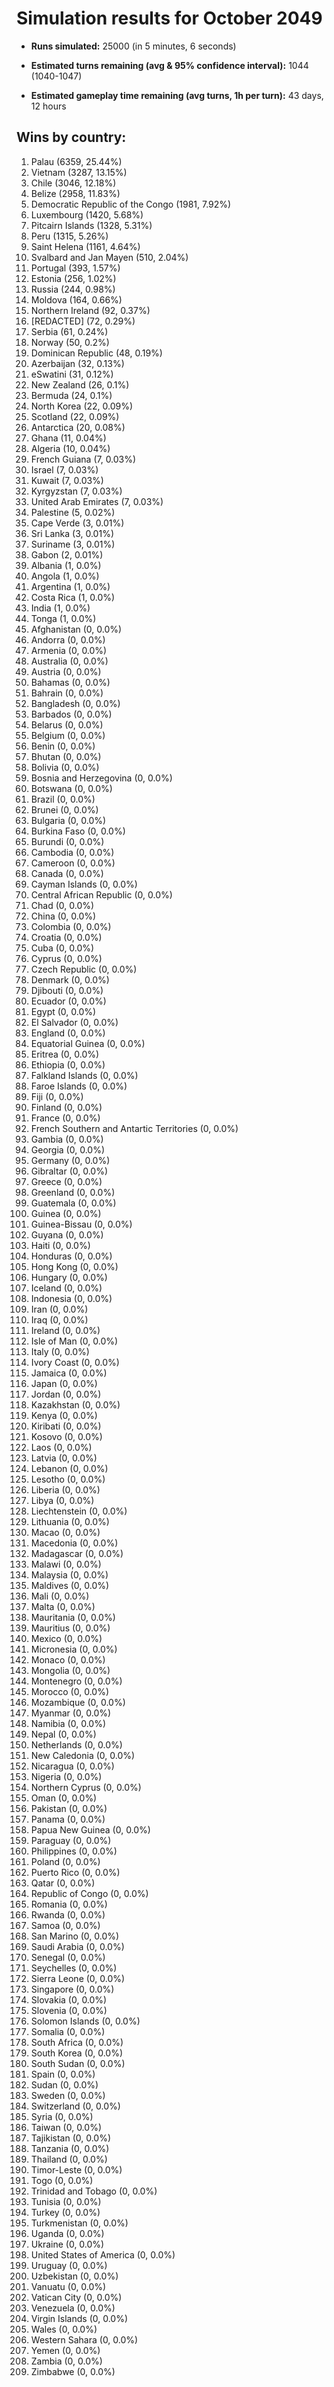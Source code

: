 # Simulation results for October 2049

* **Runs simulated:** 25000 (in 5 minutes, 6 seconds)

* **Estimated turns remaining (avg & 95% confidence interval):** 1044 (1040-1047)

* **Estimated gameplay time remaining (avg turns, 1h per turn):** 43 days, 12 hours

## Wins by country:
1. Palau (6359, 25.44%)
2. Vietnam (3287, 13.15%)
3. Chile (3046, 12.18%)
4. Belize (2958, 11.83%)
5. Democratic Republic of the Congo (1981, 7.92%)
6. Luxembourg (1420, 5.68%)
7. Pitcairn Islands (1328, 5.31%)
8. Peru (1315, 5.26%)
9. Saint Helena (1161, 4.64%)
10. Svalbard and Jan Mayen (510, 2.04%)
11. Portugal (393, 1.57%)
12. Estonia (256, 1.02%)
13. Russia (244, 0.98%)
14. Moldova (164, 0.66%)
15. Northern Ireland (92, 0.37%)
16. [REDACTED] (72, 0.29%)
17. Serbia (61, 0.24%)
18. Norway (50, 0.2%)
19. Dominican Republic (48, 0.19%)
20. Azerbaijan (32, 0.13%)
21. eSwatini (31, 0.12%)
22. New Zealand (26, 0.1%)
23. Bermuda (24, 0.1%)
24. North Korea (22, 0.09%)
25. Scotland (22, 0.09%)
26. Antarctica (20, 0.08%)
27. Ghana (11, 0.04%)
28. Algeria (10, 0.04%)
29. French Guiana (7, 0.03%)
30. Israel (7, 0.03%)
31. Kuwait (7, 0.03%)
32. Kyrgyzstan (7, 0.03%)
33. United Arab Emirates (7, 0.03%)
34. Palestine (5, 0.02%)
35. Cape Verde (3, 0.01%)
36. Sri Lanka (3, 0.01%)
37. Suriname (3, 0.01%)
38. Gabon (2, 0.01%)
39. Albania (1, 0.0%)
40. Angola (1, 0.0%)
41. Argentina (1, 0.0%)
42. Costa Rica (1, 0.0%)
43. India (1, 0.0%)
44. Tonga (1, 0.0%)
45. Afghanistan (0, 0.0%)
46. Andorra (0, 0.0%)
47. Armenia (0, 0.0%)
48. Australia (0, 0.0%)
49. Austria (0, 0.0%)
50. Bahamas (0, 0.0%)
51. Bahrain (0, 0.0%)
52. Bangladesh (0, 0.0%)
53. Barbados (0, 0.0%)
54. Belarus (0, 0.0%)
55. Belgium (0, 0.0%)
56. Benin (0, 0.0%)
57. Bhutan (0, 0.0%)
58. Bolivia (0, 0.0%)
59. Bosnia and Herzegovina (0, 0.0%)
60. Botswana (0, 0.0%)
61. Brazil (0, 0.0%)
62. Brunei (0, 0.0%)
63. Bulgaria (0, 0.0%)
64. Burkina Faso (0, 0.0%)
65. Burundi (0, 0.0%)
66. Cambodia (0, 0.0%)
67. Cameroon (0, 0.0%)
68. Canada (0, 0.0%)
69. Cayman Islands (0, 0.0%)
70. Central African Republic (0, 0.0%)
71. Chad (0, 0.0%)
72. China (0, 0.0%)
73. Colombia (0, 0.0%)
74. Croatia (0, 0.0%)
75. Cuba (0, 0.0%)
76. Cyprus (0, 0.0%)
77. Czech Republic (0, 0.0%)
78. Denmark (0, 0.0%)
79. Djibouti (0, 0.0%)
80. Ecuador (0, 0.0%)
81. Egypt (0, 0.0%)
82. El Salvador (0, 0.0%)
83. England (0, 0.0%)
84. Equatorial Guinea (0, 0.0%)
85. Eritrea (0, 0.0%)
86. Ethiopia (0, 0.0%)
87. Falkland Islands (0, 0.0%)
88. Faroe Islands (0, 0.0%)
89. Fiji (0, 0.0%)
90. Finland (0, 0.0%)
91. France (0, 0.0%)
92. French Southern and Antartic Territories (0, 0.0%)
93. Gambia (0, 0.0%)
94. Georgia (0, 0.0%)
95. Germany (0, 0.0%)
96. Gibraltar (0, 0.0%)
97. Greece (0, 0.0%)
98. Greenland (0, 0.0%)
99. Guatemala (0, 0.0%)
100. Guinea (0, 0.0%)
101. Guinea-Bissau (0, 0.0%)
102. Guyana (0, 0.0%)
103. Haiti (0, 0.0%)
104. Honduras (0, 0.0%)
105. Hong Kong (0, 0.0%)
106. Hungary (0, 0.0%)
107. Iceland (0, 0.0%)
108. Indonesia (0, 0.0%)
109. Iran (0, 0.0%)
110. Iraq (0, 0.0%)
111. Ireland (0, 0.0%)
112. Isle of Man (0, 0.0%)
113. Italy (0, 0.0%)
114. Ivory Coast (0, 0.0%)
115. Jamaica (0, 0.0%)
116. Japan (0, 0.0%)
117. Jordan (0, 0.0%)
118. Kazakhstan (0, 0.0%)
119. Kenya (0, 0.0%)
120. Kiribati (0, 0.0%)
121. Kosovo (0, 0.0%)
122. Laos (0, 0.0%)
123. Latvia (0, 0.0%)
124. Lebanon (0, 0.0%)
125. Lesotho (0, 0.0%)
126. Liberia (0, 0.0%)
127. Libya (0, 0.0%)
128. Liechtenstein (0, 0.0%)
129. Lithuania (0, 0.0%)
130. Macao (0, 0.0%)
131. Macedonia (0, 0.0%)
132. Madagascar (0, 0.0%)
133. Malawi (0, 0.0%)
134. Malaysia (0, 0.0%)
135. Maldives (0, 0.0%)
136. Mali (0, 0.0%)
137. Malta (0, 0.0%)
138. Mauritania (0, 0.0%)
139. Mauritius (0, 0.0%)
140. Mexico (0, 0.0%)
141. Micronesia (0, 0.0%)
142. Monaco (0, 0.0%)
143. Mongolia (0, 0.0%)
144. Montenegro (0, 0.0%)
145. Morocco (0, 0.0%)
146. Mozambique (0, 0.0%)
147. Myanmar (0, 0.0%)
148. Namibia (0, 0.0%)
149. Nepal (0, 0.0%)
150. Netherlands (0, 0.0%)
151. New Caledonia (0, 0.0%)
152. Nicaragua (0, 0.0%)
153. Nigeria (0, 0.0%)
154. Northern Cyprus (0, 0.0%)
155. Oman (0, 0.0%)
156. Pakistan (0, 0.0%)
157. Panama (0, 0.0%)
158. Papua New Guinea (0, 0.0%)
159. Paraguay (0, 0.0%)
160. Philippines (0, 0.0%)
161. Poland (0, 0.0%)
162. Puerto Rico (0, 0.0%)
163. Qatar (0, 0.0%)
164. Republic of Congo (0, 0.0%)
165. Romania (0, 0.0%)
166. Rwanda (0, 0.0%)
167. Samoa (0, 0.0%)
168. San Marino (0, 0.0%)
169. Saudi Arabia (0, 0.0%)
170. Senegal (0, 0.0%)
171. Seychelles (0, 0.0%)
172. Sierra Leone (0, 0.0%)
173. Singapore (0, 0.0%)
174. Slovakia (0, 0.0%)
175. Slovenia (0, 0.0%)
176. Solomon Islands (0, 0.0%)
177. Somalia (0, 0.0%)
178. South Africa (0, 0.0%)
179. South Korea (0, 0.0%)
180. South Sudan (0, 0.0%)
181. Spain (0, 0.0%)
182. Sudan (0, 0.0%)
183. Sweden (0, 0.0%)
184. Switzerland (0, 0.0%)
185. Syria (0, 0.0%)
186. Taiwan (0, 0.0%)
187. Tajikistan (0, 0.0%)
188. Tanzania (0, 0.0%)
189. Thailand (0, 0.0%)
190. Timor-Leste (0, 0.0%)
191. Togo (0, 0.0%)
192. Trinidad and Tobago (0, 0.0%)
193. Tunisia (0, 0.0%)
194. Turkey (0, 0.0%)
195. Turkmenistan (0, 0.0%)
196. Uganda (0, 0.0%)
197. Ukraine (0, 0.0%)
198. United States of America (0, 0.0%)
199. Uruguay (0, 0.0%)
200. Uzbekistan (0, 0.0%)
201. Vanuatu (0, 0.0%)
202. Vatican City (0, 0.0%)
203. Venezuela (0, 0.0%)
204. Virgin Islands (0, 0.0%)
205. Wales (0, 0.0%)
206. Western Sahara (0, 0.0%)
207. Yemen (0, 0.0%)
208. Zambia (0, 0.0%)
209. Zimbabwe (0, 0.0%)
